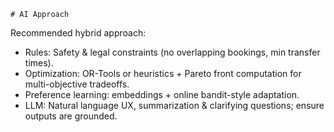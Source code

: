     # AI Approach

Recommended hybrid approach:
- Rules: Safety & legal constraints (no overlapping bookings, min transfer times).
- Optimization: OR-Tools or heuristics + Pareto front computation for multi-objective tradeoffs.
- Preference learning: embeddings + online bandit-style adaptation.
- LLM: Natural language UX, summarization & clarifying questions; ensure outputs are grounded.
